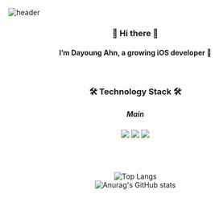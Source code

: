 ![header](https://capsule-render.vercel.app/api?type=waving&color=gradient&customColorList=0,2,4&height=300&section=header&text=Dayoung%20Ahn&fontSize=90)
<h3 align="center"> 👋 Hi there 👋 </h3>
<h4 align="center"> I’m Dayoung Ahn, a growing iOS developer 🌱 </h4>
<br>
<h3 align="center"> 🛠 Technology Stack 🛠 </h3>
<div align="center">
  <h5>Main</h5>
  <img src="https://img.shields.io/badge/Swift-F05138?style=flat-square&logo=Swift&logoColor=white"/></a>
  <img src="https://img.shields.io/badge/iOS-000000?style=flat-square&logo=Apple&logoColor=white"/></a>
  <img src="https://img.shields.io/badge/Firebase-FFCA28?style=flat-square&logo=Firebase&logoColor=white"/></a>
</div>
<br>
<div align="center">
<br>
<br>

![Top Langs](https://github-readme-stats.vercel.app/api/top-langs/?username=youngAaaaa&layout=compact&title_color=ee9ca7&text_color=ee9ca7)
<br>
![Anurag's GitHub stats](https://github-readme-stats.vercel.app/api?username=youngAaaaa&show_icons=false&title_color=ee9ca7&text_color=ee9ca7)
</div>



<!--
**youngAaaaa/youngAaaaa** is a ✨ _special_ ✨ repository because its `README.md` (this file) appears on your GitHub profile.

Here are some ideas to get you started:

- 🔭 I’m currently working on ...
- 🌱 I’m currently learning ...
- 👯 I’m looking to collaborate on ...
- 🤔 I’m looking for help with ...
- 💬 Ask me about ...
- 📫 How to reach me: ...
- 😄 Pronouns: ...
- ⚡ Fun fact: ...
-->
